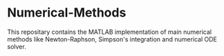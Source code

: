 # Numerical-Methods
This repositary contains the MATLAB implementation of main numerical methods like Newton-Raphson, Simpson's integration and numerical ODE solver.
